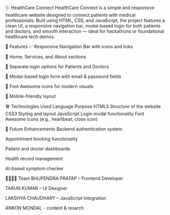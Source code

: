 

🩺 HealthCare Connect
HealthCare Connect is a simple and responsive healthcare website designed to connect patients with medical professionals. Built using HTML, CSS, and JavaScript, the project features a clean UI, a responsive navigation bar, modal-based login for both patients and doctors, and smooth interaction — ideal for hackathons or foundational healthcare tech demos.


🧠 Features
✅ Responsive Navigation Bar with icons and links

🏥 Home, Services, and About sections

🔐 Separate login options for Patients and Doctors

💬 Modal-based login form with email & password fields

🎨 Font Awesome icons for modern visuals

📱 Mobile-friendly layout

🛠️ Technologies Used
Language	Purpose
HTML5	Structure of the website
CSS3	Styling and layout
JavaScript	Login modal functionality
Font Awesome	Icons (e.g., heartbeat, close icon)


🚀 Future Enhancements
Backend authentication system

Appointment booking functionality

Patient and doctor dashboards

Health record management

AI-based symptom checker

👨‍👩‍👧‍👦 Team
BHUPENDRA PRATAP – Frontend Developer

TARUN KUMAR – UI Designer

LAKSHYA CHAUDHARY – JavaScript Integration

ANKON MONDAL - content & resarch









